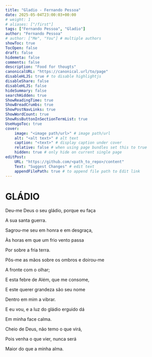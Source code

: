 ```yaml
---
title: "Gladio - Fernando Pessoa"
date: 2025-05-04T23:00:03+00:00
# weight: 1
# aliases: ["/first"]
tags: ["Fernando Pessoa", "Gladio"]
author: "Fernando Pessoa"
# author: ["Me", "You"] # multiple authors
showToc: true
TocOpen: false
draft: false
hidemeta: false
comments: false
description: "Food for thougts"
canonicalURL: "https://canonical.url/to/page"
disableHLJS: true # to disable highlightjs
disableShare: false
disableHLJS: false
hideSummary: false
searchHidden: true
ShowReadingTime: true
ShowBreadCrumbs: true
ShowPostNavLinks: true
ShowWordCount: true
ShowRssButtonInSectionTermList: true
UseHugoToc: true
cover:
    image: "<image path/url>" # image path/url
    alt: "<alt text>" # alt text
    caption: "<text>" # display caption under cover
    relative: false # when using page bundles set this to true
    hidden: true # only hide on current single page
editPost:
    URL: "https://github.com/<path_to_repo>/content"
    Text: "Suggest Changes" # edit text
    appendFilePath: true # to append file path to Edit link
---
```

# GLÁDIO

Deu-me Deus o seu gládio, porque eu faça

A sua santa guerra.

Sagrou-me seu em honra e em desgraça,

Às horas em que um frio vento passa

Por sobre a fria terra.


Pôs-me as mãos sobre os ombros e doirou-me

A fronte com o olhar;

E esta febre de Além, que me consome,

E este querer grandeza são seu nome

Dentro em mim a vibrar.


E eu vou, e a luz do gládio erguido dá

Em minha face calma.

Cheio de Deus, não temo o que virá,

Pois venha o que vier, nunca será

Maior do que a minha alma.